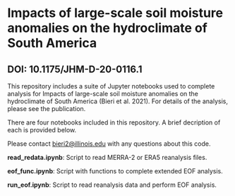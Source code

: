 # Impacts of large-scale soil moisture anomalies on the hydroclimate of South America
## DOI: 10.1175/JHM-D-20-0116.1

This repository includes a suite of Jupyter notebooks used to complete analysis for Impacts of large-scale soil moisture anomalies on the hydroclimate of South America (Bieri et al. 2021). For details of the analysis, please see the publication. 

There are four notebooks included in this repository. A brief decription of each is provided below. 

Please contact bieri2@illinois.edu with any questions about this code. 

<b>read_redata.ipynb</b>: Script to read MERRA-2 or ERA5 reanalysis files. 

<b>eof_func.ipynb</b>: Script with functions to complete extended EOF analysis. 

<b>run_eof.ipynb</b>: Script to read reanalysis data and perform EOF analysis. 
